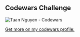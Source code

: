 ## Codewars Challenge

![Tuan Nguyen - Codewars](https://www.codewars.com/users/nguyentuan1696/badges/large)

[Get more on my codewars profile:](https://www.codewars.com/users/nguyentuan1696)
